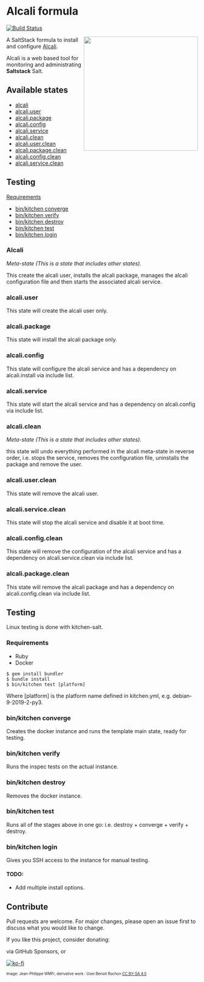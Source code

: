 # Alcali formula

[![Build Status](https://travis-ci.org/latenighttales/alcali-formula.svg?branch=master)](https://travis-ci.org/latenighttales/alcali-formula)


<img align="right" height="300" src="https://upload.wikimedia.org/wikipedia/commons/5/5f/Logo_du_Mois_de_la_contribution_sans_texte.svg">

A SaltStack formula to install and configure [Alcali](https://github.com/latenighttales/alcali).

 Alcali is a web based tool for monitoring and administrating **Saltstack** Salt.


## Available states

- [alcali](#alcali)
- [alcali.user](#alcaliuser)
- [alcali.package](#alcalipackage)
- [alcali.config](#alcaliconfig)
- [alcali.service](#alcaliservice)
- [alcali.clean](#alcaliclean)
- [alcali.user.clean](#alcaliuserclean)
- [alcali.package.clean](#alcalipackageclean)
- [alcali.config.clean](#alcaliconfigclean)
- [alcali.service.clean](#alcaliserviceclean)

## Testing

[Requirements](#requirements)

- [bin/kitchen converge](#binkitchen-converge)
- [bin/kitchen verify](#binkitchen-verify)
- [bin/kitchen destroy](#binkitchen-destroy)
- [bin/kitchen test](#binkitchen-test)
- [bin/kitchen login](#binkitchen-login)


### Alcali

_Meta-state (This is a state that includes other states)._

This create the alcali user, installs the alcali package, manages the alcali configuration file and then starts the associated alcali service.

### alcali.user
This state will create the alcali user only.

### alcali.package
This state will install the alcali package only.

### alcali.config
This state will configure the alcali service and has a dependency on alcali.install via include list.

### alcali.service
This state will start the alcali service and has a dependency on alcali.config via include list.

### alcali.clean
_Meta-state (This is a state that includes other states)._

this state will undo everything performed in the alcali meta-state in reverse order, i.e. stops the service, removes the configuration file, uninstalls the package and remove the user.

### alcali.user.clean
This state will remove the alcali user.

### alcali.service.clean
This state will stop the alcali service and disable it at boot time.

### alcali.config.clean
This state will remove the configuration of the alcali service and has a dependency on alcali.service.clean via include list.

### alcali.package.clean
This state will remove the alcali package and has a dependency on alcali.config.clean via include list.

## Testing

Linux testing is done with kitchen-salt.

### Requirements

- Ruby
- Docker

```commandline
$ gem install bundler
$ bundle install
$ bin/kitchen test [platform]
```

Where [platform] is the platform name defined in kitchen.yml, e.g. debian-9-2019-2-py3.

### bin/kitchen converge

Creates the docker instance and runs the template main state, ready for testing.

### bin/kitchen verify

Runs the inspec tests on the actual instance.

### bin/kitchen destroy

Removes the docker instance.

### bin/kitchen test

Runs all of the stages above in one go: i.e. destroy + converge + verify + destroy.

### bin/kitchen login

Gives you SSH access to the instance for manual testing.

#### TODO:

- Add multiple install options.

## Contribute

Pull requests are welcome. For major changes, please open an issue first to discuss what you would like to change.

If you like this project, consider donating:

via GitHub Sponsors, or

[![ko-fi](https://www.ko-fi.com/img/githubbutton_sm.svg)](https://ko-fi.com/J3J3173F6)


<sub><sub>Image: Jean-Philippe WMFr, derivative work : User:Benoit Rochon [CC BY-SA 4.0](https://creativecommons.org/licenses/by-sa/4.0)</sub></sub>

